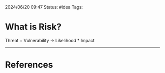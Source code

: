 2024/06/20 09:47
Status: #idea
Tags:

# What is Risk?

Threat + Vulnerability $\rightarrow$ Likelihood * Impact






---
# References
